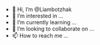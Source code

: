 - 👋 Hi, I’m @Liambotzhak
- 👀 I’m interested in ...
- 🌱 I’m currently learning ...
- 💞️ I’m looking to collaborate on ...
- 📫 How to reach me ...

<!---
Liambotzhak/Liambotzhak is a ✨ special ✨ repository because its `README.md` (this file) appears on your GitHub profile.
You can click the Preview link to take a look at your changes.
--->
